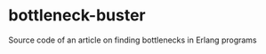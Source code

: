 bottleneck-buster
=================

Source code of an article on finding bottlenecks in Erlang programs
